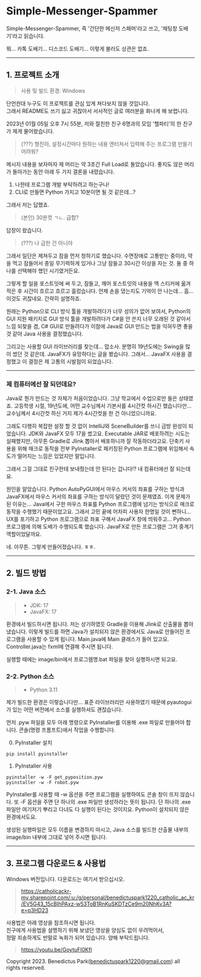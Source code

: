 # Simple-Messenger-Spammer
Simple-Messenger-Spammer, 즉 '간단한 메신저 스패머'라고 쓰고, '채팅창 도배기'라고 읽습니다.

뭐... 카톡 도배기... 디스코드 도배기... 이렇게 불러도 상관은 없죠.
___
## 1. 프로젝트 소개
> 사용 및 빌드 환경: Windows

단언컨대 누구도 이 프로젝트를 관심 있게 쳐다보지 않을 것입니다.  
그래서 README도 쓰기 싫고 귀찮아서 서사적인 글로 여러분을 화나게 해 보렵니다.


2023년 01월 05일 오후 7시 55분, 저와 절친한 친구 6명과의 모임 '헬파티'의 한 친구가 제게 물어왔습니다.
> (???) 형진아, 설정시간마다 원하는 내용 엔터쳐서 입력해 주는 프로그램 만들기 어려워?

메시지 내용을 보자마자 제 머리는 약 3초간 Full Load로 돌았습니다. 좋지도 않은 머리가 돌아가는 동안 아래 두 가지 결론을 내렸습니다.  
1. 나한테 프로그램 개발 부탁하려고 하는구나!
2. CLI로 만들면 Python 가지고 10분이면 될 것 같은데...?  

그래서 저는 답했죠.
> (본인) 30분컷 ㄱㄴ. 급함?

답장이 왔습니다.
> (???) 나 급한 건 아니야

그래서 일단은 제쳐두고 잠을 먼저 청하기로 했습니다. 수면장애로 고통받는 중이라, 약을 먹고 잠들어서 종일 무기력하게 있거나 그냥 잠들고 30시간 이상을 자는 것. 둘 중 하나를 선택해야 했던 시기였거든요.

그렇게 할 일을 포스트잇에 써 두고, 잠들고, 깨어 포스트잇의 내용을 맥 스티커에 옮겨적은 후 시간이 흐르고 흐르고 흘렀습니다. 언제 손을 댔는지도 기억이 안 나는데... 흠... 이것도 귀찮네요. 간략히 설명하죠.

원래는 Python으로 CLI 방식 툴을 개발하려다가 너무 성의가 없어 보여서, Python의 GUI 지원 패키지로 GUI 방식 툴을 개발하려다가 C#을 안 쓴지 너무 오래된 것 같아서 느낌 되찾을 겸, C# GUI로 만들려다가 이참에 Java로 GUI 만드는 법을 익혀두면 좋을 것 같아 Java 사용을 결정했습니다.

그리고는 사용할 GUI 라이브러리를 찾는데... 맙소사. 분명히 19년도에는 Swing을 많이 썼던 것 같은데. JavaFX가 유망하다는 글을 봤습니다. 그래서... JavaFX 사용을 결정했고 이 결정은 제 고통의 시발점이 되었습니다.
___
### 제 컴퓨터에선 잘 되던데요?
Java로 뭔가 만드는 것 자체가 처음이었습니다. 그냥 학교에서 수업으로만 들은 상태였죠. 고등학생 시절, 19년도에, 어떤 교수님께서 기본서를 4시간컷 하시긴 했습니다만... 교수님께서 4시간컷 하신 거지 제가 4시간컷을 한 건 아니었으니까요.

그래도 다행히 복잡한 설정 할 것 없이 IntelliJ와 SceneBuilder를 쓰니 금방 완성이 되었습니다. JDK와 JavaFX 모두 17을 썼고요. Executable JAR로 배포하려는 시도는 실패했지만, 아무튼 Gradle로 Jlink 뽑아서 배포하니까 잘 작동하더라고요. 단축키 사용을 위해 매크로 동작을 전부 PyInstaller로 패키징된 Python 프로그램에 위임해서 속도가 떨어지는 느낌은 있었지만 말입니다.

그래서 그걸 그대로 친구한테 보내줬는데 안 된다는 겁니다!? 내 컴퓨터에선 잘 되는데요.

원인을 알았습니다. Python AutoPyGUI에서 마우스 커서의 좌표를 구하는 방식과 JavaFX에서 마우스 커서의 좌표를 구하는 방식이 달랐던 것이 문제였죠. 이게 문제가 된 이유는... Java에서 구한 마우스 좌표를 Python 프로그램에 넘기는 방식으로 매크로 동작을 수행했기 때문이었고요. 그래서 고민 끝에 어차피 사용자 한명일 것이 뻔하니... UX를 포기하고 Python 프로그램으로 좌표 구해서 JavaFX 창에 띄워주고... Python 프로그램에 의해 도배가 수행되도록 했습니다. JavaFX로 만든 프로그램은 그저 중계기 역할이었달까요.

네. 아무튼. 그렇게 만들어졌습니다. ㅎㅎ.
___
## 2. 빌드 방법
### 2-1. Java 소스
>- JDK: 17
>- JavaFX: 17

환경에서 빌드하시면 됩니다. 저는 상기하였듯 Gradle을 이용해 Jlink로 산출물을 뽑아냈습니다. 이렇게 빌드를 하면 Java가 설치되지 않은 환경에서도 Java로 만들어진 프로그램을 사용할 수 있게 됩니다. Main.java에 Main 클래스가 들어 있고요. Controller.java는 fxml에 연결해 주시면 됩니다.

실행할 때에는 image/bin에서 프로그램명.bat 파일을 찾아 실행하시면 되고요.

### 2-2. Python 소스
>- Python 3.11

제가 빌드한 환경은 이렇습니다만... 표준 라이브러리만 사용하였기 때문에 pyautogui가 있는 어떤 버전에서 소스를 실행하셔도 괜찮습니다.

먼저 .pyw 파일을 모두 아래 명령으로 PyInstaller를 이용해 .exe 파일로 만들어야 합니다. 콘솔(명령 프롬프트)에서 작업을 수행합니다.

0. PyInstaller 설치  
```
pip install pyinstaller
```
1. PyInstaller 사용  
```
pyinstaller -w -F get_pyposition.pyw
pyinstaller -w -F robot.pyw
```
PyInstaller를 사용할 때 -w 옵션을 주면 프로그램을 실행하여도 콘솔 창이 뜨지 않습니다. 또 -F 옵션을 주면 단 하나의 .exe 파일만 생성하라는 뜻이 됩니다. 단 하나의 .exe 파일만 여기저기 뿌리고 다녀도 다 실행이 된다는 것이지요. Python이 설치되지 않은 환경에서도요.

생성된 실행파일은 모두 이름을 변경하지 마시고, Java 소스를 빌드한 산출물 내부의 image/bin 내부에 그대로 넣어 주시면 됩니다.
___
## 3. 프로그램 다운로드 & 사용법
Windows 버전입니다. 다운로드는 여기서 받으십시오. 
> https://catholicackr-my.sharepoint.com/:u:/g/personal/benedictuspark1220_catholic_ac_kr/EV5G43_15cBIhPAxz-w53ToB1RnKuSKDTzCe9m20NhKv3A?e=p3HD23

사용법은 아래 영상을 참조하시면 됩니다.  
친구에게 사용법을 설명하기 위해 보냈던 영상을 양심도 없이 우려먹어서,  
정말 죄송하게도 반말로 녹화가 되어 있습니다. 양해 부탁드립니다.
> https://youtu.be/GoytuFI0KfI

Copyright 2023. Benedictus Park(benedictuspark1220@gmail.com) all rights reserved.
